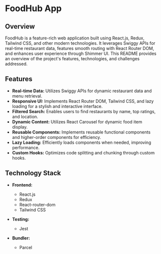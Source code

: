 # FoodHub App

## Overview

FoodHub is a feature-rich web application built using React.js, Redux, Tailwind CSS, and other modern technologies. It leverages Swiggy APIs for real-time restaurant data, features smooth routing with React Router DOM, and enhances user experience through Shimmer UI. This README provides an overview of the project's features, technologies, and challenges addressed.

## Features

- **Real-time Data:** Utilizes Swiggy APIs for dynamic restaurant data and menu retrieval.
- **Responsive UI:** Implements React Router DOM, Tailwind CSS, and lazy loading for a stylish and interactive interface.
- **Filtered Search:** Enables users to find restaurants by name, top ratings, and location.
- **Dynamic Content:** Utilizes React Carousel for dynamic food item display.
- **Reusable Components:** Implements reusable functional components and higher-order components for efficiency.
- **Lazy Loading:** Efficiently loads components when needed, improving performance.
- **Custom Hooks:** Optimizes code splitting and chunking through custom hooks.
## Technology Stack

- **Frontend:**
  - React.js
  - Redux
  - React-router-dom
  - Tailwind CSS

- **Testing:**
  - Jest

- **Bundler:**
  - Parcel

